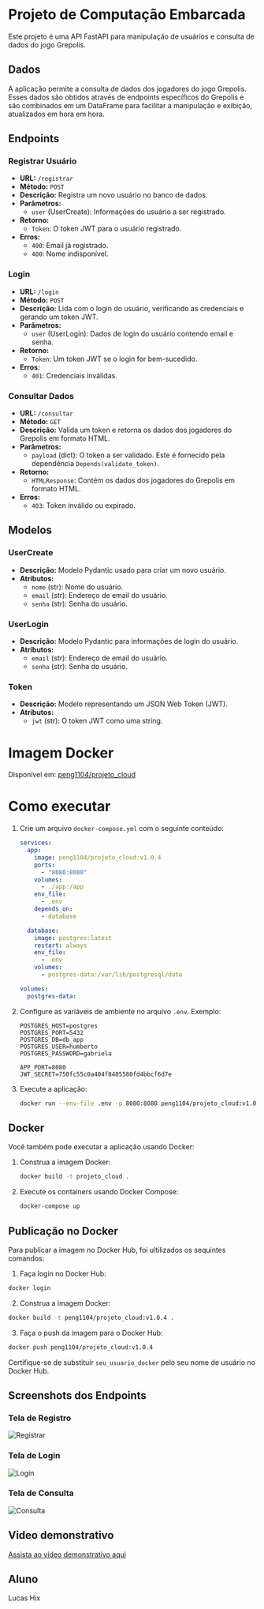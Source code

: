 # Projeto de Computação Embarcada

Este projeto é uma API FastAPI para manipulação de usuários e consulta de dados do jogo Grepolis.

## Dados

A aplicação permite a consulta de dados dos jogadores do jogo Grepolis. Esses dados são obtidos através de endpoints específicos do Grepolis e são combinados em um DataFrame para facilitar a manipulação e exibição, atualizados em hora em hora.

## Endpoints

### Registrar Usuário

- **URL:** `/registrar`
- **Método:** `POST`
- **Descrição:** Registra um novo usuário no banco de dados.
- **Parâmetros:**
  - `user` (UserCreate): Informações do usuário a ser registrado.
- **Retorno:**
  - `Token`: O token JWT para o usuário registrado.
- **Erros:**
  - `400`: Email já registrado.
  - `400`: Nome indisponível.

### Login

- **URL:** `/login`
- **Método:** `POST`
- **Descrição:** Lida com o login do usuário, verificando as credenciais e gerando um token JWT.
- **Parâmetros:**
  - `user` (UserLogin): Dados de login do usuário contendo email e senha.
- **Retorno:**
  - `Token`: Um token JWT se o login for bem-sucedido.
- **Erros:**
  - `401`: Credenciais inválidas.

### Consultar Dados

- **URL:** `/consultar`
- **Método:** `GET`
- **Descrição:** Valida um token e retorna os dados dos jogadores do Grepolis em formato HTML.
- **Parâmetros:**
  - `payload` (dict): O token a ser validado. Este é fornecido pela dependência `Depends(validate_token)`.
- **Retorno:**
  - `HTMLResponse`: Contém os dados dos jogadores do Grepolis em formato HTML.
- **Erros:**
  - `403`: Token inválido ou expirado.

## Modelos

### UserCreate

- **Descrição:** Modelo Pydantic usado para criar um novo usuário.
- **Atributos:**
  - `nome` (str): Nome do usuário.
  - `email` (str): Endereço de email do usuário.
  - `senha` (str): Senha do usuário.

### UserLogin

- **Descrição:** Modelo Pydantic para informações de login do usuário.
- **Atributos:**
  - `email` (str): Endereço de email do usuário.
  - `senha` (str): Senha do usuário.

### Token

- **Descrição:** Modelo representando um JSON Web Token (JWT).
- **Atributos:**
  - `jwt` (str): O token JWT como uma string.

# Imagem Docker

Disponível em: [peng1104/projeto_cloud](https://hub.docker.com/r/peng1104/projeto_cloud)

# Como executar

1. Crie um arquivo `docker-compose.yml` com o seguinte conteúdo:
    ```yaml
    services:
      app:
        image: peng1104/projeto_cloud:v1.0.4
        ports:
          - "8080:8080"
        volumes:
          - ./app:/app
        env_file:
          - .env
        depends_on:
          - database

      database:
        image: postgres:latest
        restart: always
        env_file:
          - .env
        volumes:
          - postgres-data:/var/lib/postgresql/data

    volumes:
      postgres-data:
    ```
2. Configure as variáveis de ambiente no arquivo `.env`. Exemplo:
    ```env
    POSTGRES_HOST=postgres
    POSTGRES_PORT=5432
    POSTGRES_DB=db_app
    POSTGRES_USER=humberto
    POSTGRES_PASSWORD=gabriela

    APP_PORT=8080
    JWT_SECRET=750fc55c0a404f8485580fd4bbcf6d7e
    ```
3. Execute a aplicação:
    ```sh
    docker run --env-file .env -p 8080:8080 peng1104/projeto_cloud:v1.0.4
    ```

## Docker

Você também pode executar a aplicação usando Docker:

1. Construa a imagem Docker:
    ```sh
    docker build -t projeto_cloud .
    ```
2. Execute os containers usando Docker Compose:
    ```sh
    docker-compose up
    ```

## Publicação no Docker

Para publicar a imagem no Docker Hub, foi ultilizados os sequintes comandos:

1. Faça login no Docker Hub:
  ```sh
  docker login
  ```

2. Construa a imagem Docker:
  ```sh
  docker build -t peng1104/projeto_cloud:v1.0.4 .
  ```

3. Faça o push da imagem para o Docker Hub:
  ```sh
  docker push peng1104/projeto_cloud:v1.0.4
  ```

Certifique-se de substituir `seu_usuario_docker` pelo seu nome de usuário no Docker Hub.


## Screenshots dos Endpoints

### Tela de Registro
![Registrar](docs/imgs/registrar.png)

### Tela de Login
![Login](docs/imgs/login.png)

### Tela de Consulta
![Consulta](docs/imgs/consultar.png)

## Video demonstrativo

[Assista ao vídeo demonstrativo aqui](https://youtu.be/rpISwUK8aME)

## Aluno

Lucas Hix
